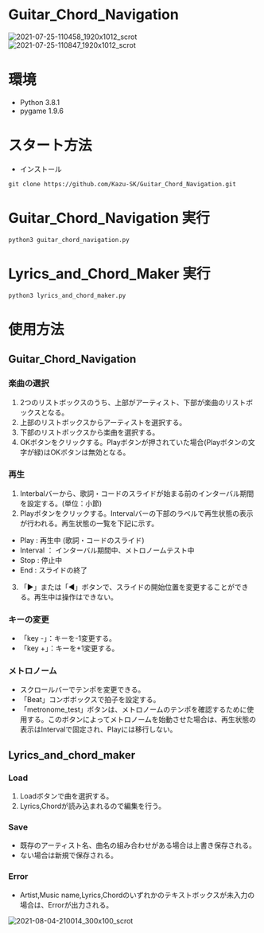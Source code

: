 # Guitar_Chord_Navigation
![2021-07-25-110458_1920x1012_scrot](https://user-images.githubusercontent.com/61465092/130795013-3387e9f6-554b-40b3-bee1-8ccca8689f2f.png)
![2021-07-25-110847_1920x1012_scrot](https://user-images.githubusercontent.com/61465092/130794739-8cf0e5a7-5651-40d4-b288-2220e158b8f7.png)


# 環境
* Python 3.8.1
* pygame 1.9.6

# スタート方法
* インストール
```
git clone https://github.com/Kazu-SK/Guitar_Chord_Navigation.git
```

# Guitar_Chord_Navigation 実行
```
python3 guitar_chord_navigation.py
```

# Lyrics_and_Chord_Maker 実行
```
python3 lyrics_and_chord_maker.py
```

# 使用方法
## Guitar_Chord_Navigation
### 楽曲の選択
1. 2つのリストボックスのうち、上部がアーティスト、下部が楽曲のリストボックスとなる。
2. 上部のリストボックスからアーティストを選択する。
3. 下部のリストボックスから楽曲を選択する。
4. OKボタンをクリックする。Playボタンが押されていた場合(Playボタンの文字が緑)はOKボタンは無効となる。

### 再生
1. Interbalバーから、歌詞・コードのスライドが始まる前のインターバル期間を設定する。(単位：小節)
2. Playボタンをクリックする。Intervalバーの下部のラベルで再生状態の表示が行われる。再生状態の一覧を下記に示す。
 - Play : 再生中 (歌詞・コードのスライド)
 - Interval ： インターバル期間中、メトロノームテスト中
 - Stop : 停止中 
 - End : スライドの終了

3. 「▶」または「◀」ボタンで、スライドの開始位置を変更することができる。再生中は操作はできない。

### キーの変更
- 「key -」：キーを-1変更する。
- 「key +」：キーを+1変更する。

### メトロノーム
- スクロールバーでテンポを変更できる。
- 「Beat」コンボボックスで拍子を設定する。
- 「metronome_test」ボタンは、メトロノームのテンポを確認するために使用する。このボタンによってメトロノームを始動させた場合は、再生状態の表示はIntervalで固定され、Playには移行しない。


## Lyrics_and_chord_maker
### Load
1. Loadボタンで曲を選択する。
2. Lyrics,Chordが読み込まれるので編集を行う。

### Save
- 既存のアーティスト名、曲名の組み合わせがある場合は上書き保存される。
- ない場合は新規で保存される。

### Error
- Artist,Music name,Lyrics,Chordのいずれかのテキストボックスが未入力の場合は、Errorが出力される。

![2021-08-04-210014_300x100_scrot](https://user-images.githubusercontent.com/61465092/130794464-6eea9d4c-ccfa-472f-afb1-e5713e74dd98.png)
